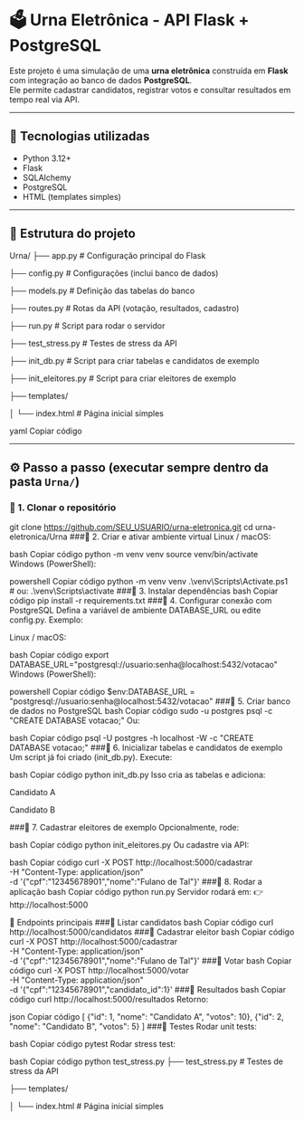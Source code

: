 # 🗳️ Urna Eletrônica - API Flask + PostgreSQL

Este projeto é uma simulação de uma **urna eletrônica** construída em **Flask** com integração ao banco de dados **PostgreSQL**.  
Ele permite cadastrar candidatos, registrar votos e consultar resultados em tempo real via API.

---

## 🚀 Tecnologias utilizadas
- Python 3.12+
- Flask
- SQLAlchemy
- PostgreSQL
- HTML (templates simples)

---

## 📂 Estrutura do projeto

Urna/
├── app.py # Configuração principal do Flask

├── config.py # Configurações (inclui banco de dados)

├── models.py # Definição das tabelas do banco

├── routes.py # Rotas da API (votação, resultados, cadastro)

├── run.py # Script para rodar o servidor

├── test_stress.py # Testes de stress da API

├── init_db.py # Script para criar tabelas e candidatos de exemplo

├── init_eleitores.py # Script para criar eleitores de exemplo

├── templates/

│ └── index.html # Página inicial simples

yaml
Copiar código

---

## ⚙️ Passo a passo (executar sempre dentro da pasta `Urna/`)

### 🔹 1. Clonar o repositório

git clone https://github.com/SEU_USUARIO/urna-eletronica.git
cd urna-eletronica/Urna
###🔹 2. Criar e ativar ambiente virtual
Linux / macOS:

bash
Copiar código
python -m venv venv
source venv/bin/activate
Windows (PowerShell):

powershell
Copiar código
python -m venv venv
.\venv\Scripts\Activate.ps1   # ou: .\venv\Scripts\activate
###🔹 3. Instalar dependências
bash
Copiar código
pip install -r requirements.txt
###🔹 4. Configurar conexão com PostgreSQL
Defina a variável de ambiente DATABASE_URL ou edite config.py.
Exemplo:

Linux / macOS:

bash
Copiar código
export DATABASE_URL="postgresql://usuario:senha@localhost:5432/votacao"
Windows (PowerShell):

powershell
Copiar código
$env:DATABASE_URL = "postgresql://usuario:senha@localhost:5432/votacao"
###🔹 5. Criar banco de dados no PostgreSQL
bash
Copiar código
sudo -u postgres psql -c "CREATE DATABASE votacao;"
Ou:

bash
Copiar código
psql -U postgres -h localhost -W -c "CREATE DATABASE votacao;"
###🔹 6. Inicializar tabelas e candidatos de exemplo
Um script já foi criado (init_db.py). Execute:

bash
Copiar código
python init_db.py
Isso cria as tabelas e adiciona:

Candidato A

Candidato B

###🔹 7. Cadastrar eleitores de exemplo
Opcionalmente, rode:

bash
Copiar código
python init_eleitores.py
Ou cadastre via API:

bash
Copiar código
curl -X POST http://localhost:5000/cadastrar \
  -H "Content-Type: application/json" \
  -d '{"cpf":"12345678901","nome":"Fulano de Tal"}'
###🔹 8. Rodar a aplicação
bash
Copiar código
python run.py
Servidor rodará em:
👉 http://localhost:5000

📌 Endpoints principais
###🔹 Listar candidatos
bash
Copiar código
curl http://localhost:5000/candidatos
###🔹 Cadastrar eleitor
bash
Copiar código
curl -X POST http://localhost:5000/cadastrar \
  -H "Content-Type: application/json" \
  -d '{"cpf":"12345678901","nome":"Fulano de Tal"}'
###🔹 Votar
bash
Copiar código
curl -X POST http://localhost:5000/votar \
  -H "Content-Type: application/json" \
  -d '{"cpf":"12345678901","candidato_id":1}'
###🔹 Resultados
bash
Copiar código
curl http://localhost:5000/resultados
Retorno:

json
Copiar código
[
  {"id": 1, "nome": "Candidato A", "votos": 10},
  {"id": 2, "nome": "Candidato B", "votos": 5}
]
###🧪 Testes
Rodar unit tests:

bash
Copiar código
pytest
Rodar stress test:

bash
Copiar código
python test_stress.py
├── test_stress.py # Testes de stress da API

├── templates/

│ └── index.html # Página inicial simples

